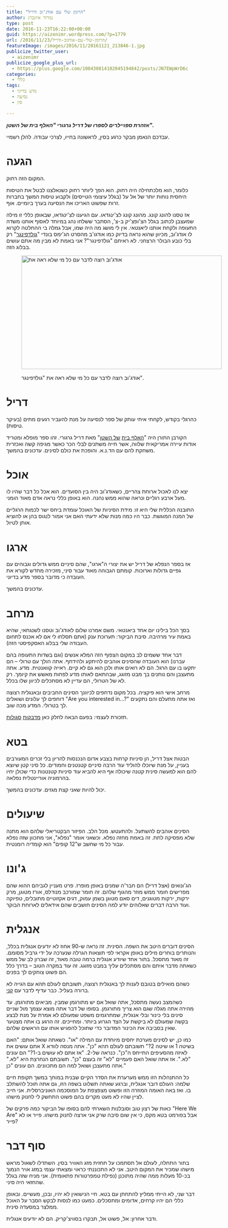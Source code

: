 ```yaml
---
title: "הרומן שלי עם אודג'וב ודריל"
author: נמרוד איזנברג
type: post
date: 2016-11-23T16:22:00+00:00
guid: https://aizenimr.wordpress.com/?p=1779
url: /2016/11/23/הרומן-שלי-עם-אודגוב-ודריל/
featureImage: /images/2016/11/20161121_213846-1.jpg
publicize_twitter_user:
  - aizenimr
publicize_google_plus_url:
  - https://plus.google.com/108430814102045194842/posts/JN7EWpWrD6c
categories:
  - כללי
tags:
  - מדע בדיוני
  - נסיעה
  - סין

---
```

_**אזהרת ספויילרים לספרו של דריל גרגורי "האלף בית של השטן".**_

עבדכם הנאמן מבקר כרגע בסין, לראשונה בחייו, לצרכי עבודה. להלן רשמיי.

# הגעה

המקום הזה רחוק.

כלומר, הוא מלכתחילה היה רחוק. הוא הפך ליותר רחוק כשנאלצנו לבטל את הטיסות היחסית נוחות יותר של אל על (בגלל עיצומי הטייסים) ולקבוע טיסות המשך בחברות זרות שפשוט האריכו את הנסיעה בערך ביומיים. אוף.

אז טסנו להונג קונג. מהונג קונג לצ'ינגדאו. עם הגיענו לצ'ינגדאו, שבאופן כללי זו מילה שמעצבן לכתוב בגלל הצ'ופצ'יק ב-צ', הסתבר ששלחו נהג במיוחד לאסוף אותנו משדה התעופה ולקחת אותנו ליאנטאי. אין לי מושג מה היה שמו, אבל גמלה בי ההחלטה לקרוא לו אודג'וב, מכיוון שהוא נראה בדיוק כמו אודגו'ב מהסרט הג'ימס בונדי "[גולדפינגר][1]" רק בלי כובע הבולר הרצחני. לא ראיתם "גולדפינגר"? אני באמת לא מבין מה אתם עושים בבלוג הזה.<figure style="width: 528px" class="wp-caption alignnone">

<img decoding="async" loading="lazy" class="size-medium" src="http://www.007james.com/i/articles/top_10_villains/oddjob.jpg" alt="אודג'וב רוצה לדבר עם כל מי שלא ראה את " width="528" height="299" /> <figcaption class="wp-caption-text">אודג'וב רוצה לדבר עם כל מי שלא ראה את "גולדפינגר".</figcaption></figure> 

# דריל

כהרגלי בקודש, לקחתי איתי עותק של ספר לנסיעה על מנת להעביר רגעים מתים (בעיקר טיסות).

הקורבן התורן היה "[האלף בית][2] [של השטן][3]" מאת דריל גרגורי. זהו ספר מופלא ומטריד אודות עיירה אמריקאית שלווה, אשר חייה משתנים לבלי הכר כאשר מגיפה קשה ואכזרית משחקת להם עם הד.נ.א. והופכת את כולם לסינים. עדכונים בהמשך.

# אוכל

יצא לנו לאכול ארוחת צהריים, כשאודג'וב היה בין הסועדים. הוא אכל כל דבר שהיו לו מעל ארבע רגליים ונראה שהוא ממש נהנה. הוא באופן כללי נראה אדם מאוד הומני.

התובנה הכללית שלי היא זו: מידת הסיניות של האוכל עומדת ביחס ישר לכמות הרגליים של המנה המוגשת. כבר היו כמה מנות שלא ידעתי האם אני אמור לנגוס בהן או להוציא אותן לטיול.

# ארגו

אז בספר הנפלא של דריל יש את יצורי ה"ארגו", שהם סיניים ממש גדולים וגבוהים עם גפיים גדולות וארוכות. קומתם הגבוהה מאוד עבור סיני, מזכירה מחדש לקורא את העובדה כי מדובר בספר מדע בדיוני.

עדכונים בהמשך.

# מרחב

בסך הכל בילינו יום אחד ביאנטאי. משם אמרנו שלום לאודג'וב וטסנו לשנגחאי, שהיא באמת עיר מרהיבה. סיבת הביקור: תערוכת ענק (אתם תסלחו לי אם לא אכנס לתחום העבודה שלי בבלוג האסקפיסטי הזה).

דבר אחד ששמים לב במקום הצפוף הזה המלא אנשים (וגם בשדות התעופה בהם עברנו) הוא העובדה שהסינים אוהבים להיתקע ולהידחף. אתה הולך עם טרולי &#8211; הם יתקעו בו עם הרגל. הם לא רואים אותו ולכן הוא גם לא קיים. ראייה קוואנטית. מדע. אתה מתעצבן והם נותנים בך מבט מזוגג, שבהתאם לאותו מדע לפחות מאשש את קיומך. רק לא של הטרולי, הם עדיין לא מסתכלים לכיוון שלו בכלל.

מרחב אישי הוא פיקציה. בכל מקום נדחפים לכיוונך הסינים החביבים ובאנגלית רצוצה דוחפים לך עלונים ושואלים "Are you interested in&#8230;?" ואז אתה מתעלם והם נתקעים לך בטרולי. המדע מכה שוב.

תזכורת לעצמי: בפעם הבאה לחלק כאן [מדבקות][4] [סגולות][5].

# בטא

הבטות אצל דריל, הן סיניות קרחות בצבע אדום הנכנסות להריון בלי זכרים המעורבים בעניין, על מנת שיוכלו להוליד עוד הרבה סיניים קטנטנים וחמודים. כל סיני קטן שיוצא להם הוא למעשה סינית קטנה שיכולה אף היא להביא עוד סיניות קטנטנות כדי שכולן יחיו בהרמוניה אוריינטלית נפלאה.

יכול להיות שאני קצת מגזים. עדכונים בהמשך.

# שיעולים

הסינים אוהבים להשתעל. ולהתעטש. מכל הלב. הפיזור הבקטריאלי שלהם הוא מתנה שלא מפסיקה לתת. זה באמת מחזה נפלא. וכשאני אומר "נפלא", אני מתכוון שזה נפלא עבור כל מי שחשב ש"12 קופים" הוא קומדיה רומנטית.

# ג'ונו

הג'ונואים (אצל דריל) הם חבר'ה שמנים באופן מופרז. פרט מעניין לגביהם ההוא שהם מפרישים חומר ממש מוזר מהגוף שלהם. זה חומר שמורכב מנודלס, אורז מטוגן, מרק ירקות, ירקות מטוגנים, דים סאם מטוגן בשמן עמוק, דגים אקזוטיים מתובלים, טפיוקה ועוד הרבה דברים שאלוהים יודע למה הסינים חושבים שהם אידאלים לארוחת הבוקר.

# אנגלית

הסינים דוברים היטב את השפה. הסינית. זה נראה ש-90 אחוז לא יודעים אנגלית בכלל, והנותרים בוחרים מילים באופן אקראי לפי תוצאות הגרלה שנערכה על ידי גרביל מסומם. זה מאוד מתסכל. בתור אחד שיודע אנגלית ברמה טובה מאוד, זה שברון לב של ממש כשאתה מדבר איתם והם מסתכלים עליך במבט מזוגג. זה עוד במקרה הטוב &#8211; בדרך כלל הם פשוט צוחקים לך בפנים.

כשהם מואילים בטובם לענות לך באנגלית רצוצה, תשובתם לעולם תהא עם הגייה לא ברורה בעליל. כבר עדיף לדבר עם [קני][6].

כשהמצב נעשה מתסכל, אתה שואל אם יש מתורגמן שמבין. מביאים מתורגמן. עד מהירה אתה מגלה שגם הוא צריך מתורגמן. בסופו של דבר אתה מוצא עצמך מול שניים סינים בלי כינור ובלי אנגלית, שמתרגמים משפט שמעולם לא אמרת על מנת לבצע בקשה שמעולם לא ביקשת על הצד הגרוע ביותר. ומחייכים. זה הרגע בו אתה מצטער שאין בסביבה את הכינור המדובר כדי שתוכל להפגיש אותו עם הראשים שלהם.

כמו כן, יש לסינים מערכת יחסים מיוחדת עם המילה "או". כשאתה שואל אותם: "האם אתם עושים את X בשיטה 1 או שיטה 2?" תשובתם לעולם תהא "כן". אתה מנסה לוודא לאיזה מהסעיפים התייחס ה"כן". כנראה של-2. "אז אתם לא עושים ב-1?" הם עונים "לא.". אז אתה שואל האם פעמיים "לא" זה בעצם "כן". תשובתם הנחרצת היא "לא." אתה מתעצבן ושואל למה הם מתכוונים. הם עונים "כן."

כל ההתנהלות הזו ממש מערערת את הסדר הקיים שבנית במוחך במשך תקופת חיים שלמה: העולם דובר אנגלית, וברגע שאתה תשלוט בשפה הזו, גם אתה תוכל להשתלב בו. ואז באה האומה המוזרה הזו ופשוט מצפצפת על המוסכמה האוניברסלית. אני חייב לציין שהיו לא מעט מקרים בהם פשוט התחשק לי לחנוק מישהו.

כאות של רצון טוב וסובלנות השארתי להם בסופו של הביקור כמה פרקים של "Here We Are" אבל בפורמט בטא מקס, כי אין שום סיבה שרק אני ארצה לחנוק מישהו. פייר או לא פייר?

# סוף דבר

בתור התחלה, לעולם אל תסתמכו על תחזית מזג האוויר בסין. השתדלו לשאול מראש מישהו שמכיר את המקום היטב. אני לא התכוננתי כראוי ומצאתי עצמי במזג אויר הנמוך בכ-10 מעלות ממה שהיה מתוכנן (נפילת טמפרטורות פתאומית). אני מניח שזה בגלל שהחזאי היה סיני.

דבר שני, לא הייתי ממליץ להתחתן עם בטא. חיי הנישואין לא יהיו, ובכן, מעשיים. ובאופן כללי הם יהיו קרחים, אדומים ומתסכלים. כמעט כמו לנסות לבקש הסבר על האוכל ממלצר במסעדה סינית.

ודבר אחרון: אל, פשוט אל, תבקרו בסוויצ'קריק. הם לא יודעים אנגלית.

 [1]: http://www.imdb.com/title/tt0058150/
 [2]: http://www.sf-f.org.il/sf-f/old_site/story_1536.html
 [3]: http://www.blipanika.co.il/?p=2916
 [4]: /2016/10/24/%d7%a6%d7%95%d7%90%d7%94-%d7%92%d7%a8%d7%a2%d7%99%d7%a0%d7%99%d7%aa/
 [5]: http://www.naimmeod.com/ulog/%D7%9E%D7%93%D7%91%D7%A7%D7%95%D7%AA-%D7%9E%D7%A8%D7%97%D7%91-%D7%91%D7%98%D7%95%D7%97-%D7%91%D7%A4%D7%A1%D7%98%D7%99%D7%91%D7%9C-%D7%90%D7%99%D7%99%D7%A7%D7%95%D7%9F-2016/
 [6]: http://southpark.wikia.com/wiki/Kenny_McCormick